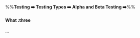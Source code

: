 <link rel="stylesheet" href="{{baseUrl}}/css/textbook.css">

<div class="website-content">

%%**Testing :arrow_right: Testing Types :arrow_right: Alpha and Beta Testing :arrow_right:**%%

#### What :three

<div id="main">

...

</div>
</div>

